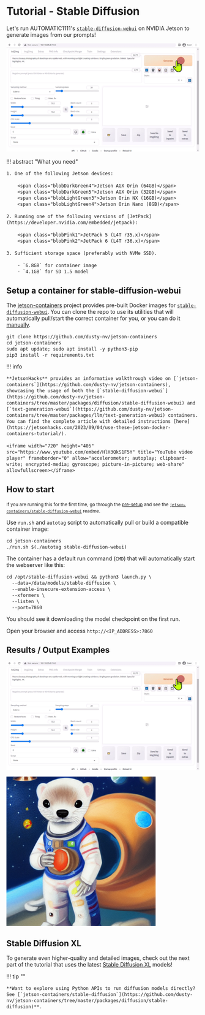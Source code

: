 # Tutorial - Stable Diffusion

Let's run AUTOMATIC1111's [`stable-diffusion-webui`](https://github.com/AUTOMATIC1111/stable-diffusion-webui) on NVIDIA Jetson to generate images from our prompts!

![](./images/stable-diffusion-webui_green-web.gif)

!!! abstract "What you need"

    1. One of the following Jetson devices:

        <span class="blobDarkGreen4">Jetson AGX Orin (64GB)</span>
        <span class="blobDarkGreen5">Jetson AGX Orin (32GB)</span>
        <span class="blobLightGreen3">Jetson Orin NX (16GB)</span>
        <span class="blobLightGreen4">Jetson Orin Nano (8GB)</span>

    2. Running one of the following versions of [JetPack](https://developer.nvidia.com/embedded/jetpack):

        <span class="blobPink1">JetPack 5 (L4T r35.x)</span>
        <span class="blobPink2">JetPack 6 (L4T r36.x)</span>

    3. Sufficient storage space (preferably with NVMe SSD).

        - `6.8GB` for container image
        - `4.1GB` for SD 1.5 model

## Setup a container for stable-diffusion-webui

The [jetson-containers](https://github.com/dusty-nv/jetson-containers) project provides pre-built Docker images for [`stable-diffusion-webui`](https://github.com/dusty-nv/jetson-containers/tree/master/packages/diffusion/stable-diffusion-webui).  You can clone the repo to use its utilities that will automatically pull/start the correct container for you, or you can do it [manually](https://github.com/dusty-nv/jetson-containers/tree/master/packages/diffusion/stable-diffusion-webui#user-content-run).

```
git clone https://github.com/dusty-nv/jetson-containers
cd jetson-containers
sudo apt update; sudo apt install -y python3-pip
pip3 install -r requirements.txt
```

!!! info

    **JetsonHacks** provides an informative walkthrough video on [`jetson-containers`](https://github.com/dusty-nv/jetson-containers), showcasing the usage of both the [`stable-diffusion-webui`](https://github.com/dusty-nv/jetson-containers/tree/master/packages/diffusion/stable-diffusion-webui) and [`text-generation-webui`](https://github.com/dusty-nv/jetson-containers/tree/master/packages/llm/text-generation-webui) containers. You can find the complete article with detailed instructions [here](https://jetsonhacks.com/2023/09/04/use-these-jetson-docker-containers-tutorial/).

    <iframe width="720" height="405" src="https://www.youtube.com/embed/HlH3QkS1F5Y" title="YouTube video player" frameborder="0" allow="accelerometer; autoplay; clipboard-write; encrypted-media; gyroscope; picture-in-picture; web-share" allowfullscreen></iframe>

## How to start

<small>If you are running this for the first time, go through the [pre-setup](https://github.com/dusty-nv/jetson-containers/blob/master/docs/setup.md) and see the [`jetson-containers/stable-diffusion-webui`](https://github.com/dusty-nv/jetson-containers/tree/master/packages/diffusion/stable-diffusion-webui) readme.</small>

Use `run.sh` and `autotag` script to automatically pull or build a compatible container image:

```
cd jetson-containers
./run.sh $(./autotag stable-diffusion-webui)
```

The container has a default run command (`CMD`) that will automatically start the webserver like this:

```
cd /opt/stable-diffusion-webui && python3 launch.py \
  --data=/data/models/stable-diffusion \
  --enable-insecure-extension-access \
  --xformers \
  --listen \
  --port=7860
```

You should see it downloading the model checkpoint on the first run.

Open your browser and access `http://<IP_ADDRESS>:7860`

## Results / Output Examples

![](./images/stable-diffusion-webui_green-web.gif)

![](./images/stable-diffusion_space-ferret.png)

## Stable Diffusion XL

To generate even higher-quality and detailed images, check out the next part of the tutorial that uses the latest [Stable Diffusion XL](tutorial_stable-diffusion-xl.md) models!


!!! tip ""

    **Want to explore using Python APIs to run diffusion models directly? See [`jetson-containers/stable-diffusion`](https://github.com/dusty-nv/jetson-containers/tree/master/packages/diffusion/stable-diffusion)**.